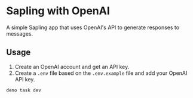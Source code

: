# Sapling with OpenAI

A simple Sapling app that uses OpenAI's API to generate responses to messages.

## Usage

1. Create an OpenAI account and get an API key.
2. Create a `.env` file based on the `.env.example` file and add your OpenAI API key.

```
deno task dev
```
